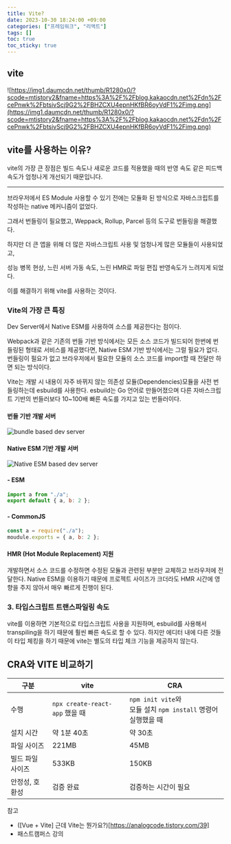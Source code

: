 ```yaml
---
title: Vite?
date: 2023-10-30 18:24:00 +09:00
categories: ["프레임워크", "리액트"]
tags: []
toc: true
toc_sticky: true
---
```


## vite

![https://img1.daumcdn.net/thumb/R1280x0/?scode=mtistory2&fname=https%3A%2F%2Fblog.kakaocdn.net%2Fdn%2FcePnwk%2FbtsivScj9G2%2FBHZCXU4epnHKfBR6oyVdF1%2Fimg.png](https://img1.daumcdn.net/thumb/R1280x0/?scode=mtistory2&fname=https%3A%2F%2Fblog.kakaocdn.net%2Fdn%2FcePnwk%2FbtsivScj9G2%2FBHZCXU4epnHKfBR6oyVdF1%2Fimg.png)

## vite를 사용하는 이유?

vite의 가장 큰 장점은 빌드 속도나 새로운 코드를 적용했을 때의 반영 속도 같은 피드백 속도가 엄청나게 개선되기 때문입니다.

---

브라우저에서 ES Module 사용할 수 있기 전에는 모듈화 된 방식으로 자바스크립트를 작성하는 native 메커니즘이 없었다.

그래서 번들링이 필요했고, Weppack, Rollup, Parcel 등의 도구로 번들링을 해결했다.

하지만 더 큰 앱을 위해 더 많은 자바스크립트 사용 및 엄청나게 많은 모듈들이 사용되었고,

성능 병목 현상, 느린 서버 가동 속도, 느린 HMR로 파일 편집 반영속도가 느려지게 되었다.

이를 해결하기 위해 vite를 사용하는 것이다.

### Vite의 가장 큰 특징

Dev Server에서 Native ESM를 사용하여 소스를 제공한다는 점이다.

Webpack과 같은 기존의 번들 기반 방식에서는 모든 소스 코드가 빌드되어 한번에 번들링된 형태로 서비스를 제공했다면, Native ESM 기반 방식에서는 그럴 필요가 없다. 번들링이 필요가 없고 브라우저에서 필요한 모듈의 소스 코드를 import할 때 전달만 하면 되는 방식이다.

Vite는 개발 시 내용이 자주 바뀌지 않는 의존성 모듈(Dependencies)모듈을 사전 번들링하는데 esbuild를 사용한다. esbuild는 Go 언어로 만들어졌으며 다른 자바스크립트 기반의 번들러보다 10~100배 빠른 속도를 가지고 있는 번들러이다.

#### 번들 기반 개발 서버

![bundle based dev server](https://img1.daumcdn.net/thumb/R1280x0/?scode=mtistory2&fname=https%3A%2F%2Fblog.kakaocdn.net%2Fdn%2F0FB7p%2FbtsiOInclkJ%2FYGuiIlpkoUkCWXWbyEEnMK%2Fimg.png)

#### Native ESM 기반 개발 서버

![Native ESM based dev server](https://img1.daumcdn.net/thumb/R1280x0/?scode=mtistory2&fname=https%3A%2F%2Fblog.kakaocdn.net%2Fdn%2F0FB7p%2FbtsiOInclkJ%2FYGuiIlpkoUkCWXWbyEEnMK%2Fimg.png)

#### - ESM

```js
import a from "./a";
export default { a, b: 2 };
```

#### - CommonJS

```js
const a = require("./a");
moudule.exports = { a, b: 2 };
```

#### HMR (Hot Module Replacement) 지원

개발하면서 소스 코드를 수정하면 수정된 모듈과 관련된 부분만 교체하고 브라우저에 전달한다. Native ESM을 이용하기 때문에 프로젝트 사이즈가 크더라도 HMR 시간에 영향을 주지 않아서 매우 빠르게 진행이 된다.

### 3. 타입스크립트 트랜스파일링 속도

vite를 이용하면 기본적으로 타입스크립트 사용을 지원하며, esbuild를 사용해서 transpiling을 하기 때문에 훨씬 빠른 속도로 할 수 있다. 하지만 에디터 내에 다른 것들이 타입 체킹을 하기 때문에 vite는 별도의 타입 체크 기능을 제공하지 않는다.

## CRA와 VITE 비교하기

| 구분             | vite                           | CRA                                                               |
| ---------------- | ------------------------------ | ----------------------------------------------------------------- |
| 수행             | `npx create-react-app` 했을 때 | `npm init vite`와<br/> 모듈 설치 `npm install` 명령어 실행했을 때 |
| 설치 시간        | 약 1분 40초                    | 약 30초                                                           |
| 파일 사이즈      | 221MB                          | 45MB                                                              |
| 빌드 파일 사이즈 | 533KB                          | 150KB                                                             |
| 안정성, 호환성   | 검증 완료                      | 검증하는 시간이 필요                                              |

참고

- ([Vue + Vite] 근데 Vite는 뭔가요?)[https://analogcode.tistory.com/39]
- 패스트캠퍼스 강의

